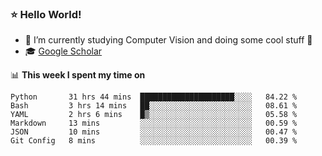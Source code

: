 ### ⭐️ Hello World!

<!--
**hologerry/hologerry** is a ✨ _special_ ✨ repository because its `README.md` (this file) appears on your GitHub profile.

Here are some ideas to get you started:

- 🔭 I’m currently working and studying on Computer Vision
- 🌱 I’m currently learning at Peking University
- 💬 Ask me about 
- 📫 How to reach me: E-mail
- 😄 Pronouns: he/his
- ⚡ Fun fact: Music is the Power
-->


- 🔭 I’m currently studying Computer Vision and doing some cool stuff 🤖
- 🎓 [Google Scholar](https://scholar.google.com/citations?user=3ykqW9wAAAAJ&hl=en)


📊 **This week I spent my time on**

<!--START_SECTION:waka-->

```text
Python       31 hrs 44 mins  █████████████████████░░░░   84.22 %
Bash         3 hrs 14 mins   ██░░░░░░░░░░░░░░░░░░░░░░░   08.61 %
YAML         2 hrs 6 mins    █▒░░░░░░░░░░░░░░░░░░░░░░░   05.58 %
Markdown     13 mins         ░░░░░░░░░░░░░░░░░░░░░░░░░   00.59 %
JSON         10 mins         ░░░░░░░░░░░░░░░░░░░░░░░░░   00.47 %
Git Config   8 mins          ░░░░░░░░░░░░░░░░░░░░░░░░░   00.39 %
```

<!--END_SECTION:waka-->
